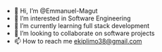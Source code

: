 - 👋 Hi, I’m @Emmanuel-Magut
- 👀 I’m interested in Software Engineering
- 🌱 I’m currently learning full stack development
- 💞️ I’m looking to collaborate on software projects
- 📫 How to reach me ekiplimo38@gmail.com

<!---
Emmanuel-Magut/Emmanuel-Magut is a ✨ special ✨ repository because its `README.md` (this file) appears on your GitHub profile.
You can click the Preview link to take a look at your changes.
--->
